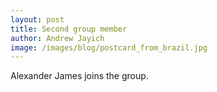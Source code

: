 ```yaml
---
layout: post
title: Second group member
author: Andrew Jayich
image: /images/blog/postcard_from_brazil.jpg
---
```


Alexander James joins the group.
